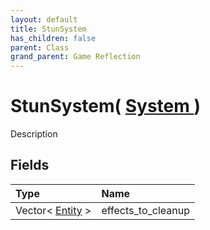 ```yaml
---
layout: default
title: StunSystem
has_children: false
parent: Class
grand_parent: Game Reflection
---
```

# StunSystem( [ System ](/riftbreaker-wiki/docs/game-reflection/classes/system/) )
Description 

## Fields

| Type | Name |
|:----------|:--------------|
| Vector< [Entity](/riftbreaker-wiki/docs/game-reflection/classes/entity/) > | effects_to_cleanup |


